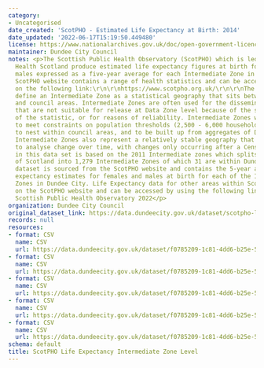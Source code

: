 ```yaml
---
category:
- Uncategorised
date_created: 'ScotPHO - Estimated Life Expectancy at Birth: 2014'
date_updated: '2022-06-17T15:19:50.449480'
license: https://www.nationalarchives.gov.uk/doc/open-government-licence/version/3/
maintainer: Dundee City Council
notes: <p>The Scottish Public Health Observatory (ScotPHO) which is led by Public
  Health Scotland produce estimated life expectancy figures at birth for females and
  males expressed as a five-year average for each Intermediate Zone in Scotland. The
  ScotPHO website contains a range of health statistics and can be accessed by clicking
  on the following link:\r\n\r\nhttps://www.scotpho.org.uk/\r\n\r\nThe Scottish Government
  define an Intermediate Zone as a statistical geography that sits between Data Zones
  and council areas. Intermediate Zones are often used for the dissemination of statistics
  that are not suitable for release at Data Zone level because of the sensitive nature
  of the statistic, or for reasons of reliability. Intermediate Zones were designed
  to meet constraints on population thresholds (2,500 - 6,000 household residents),
  to nest within council areas, and to be built up from aggregates of Data Zones.
  Intermediate Zones also represent a relatively stable geography that can be used
  to analyse change over time, with changes only occurring after a Census. The data
  in this data set is based on the 2011 Intermediate zones which splits the whole
  of Scotland into 1,279 Intermediate Zones of which 31 are within Dundee City.\r\n\r\nThis
  dataset is sourced from the ScotPHO website and contains the 5-year average life
  expectancy estimates for females and males at birth for each of the Intermediate
  Zones in Dundee City. Life Expectancy data for other areas within Scotland are available
  on the ScotPHO website and can be accessed by using the following link:\r\nhttps://scotland.shinyapps.io/ScotPHO_profiles_tool/\r\n\xa9
  Scottish Public Health Observatory 2022</p>
organization: Dundee City Council
original_dataset_link: https://data.dundeecity.gov.uk/dataset/scotpho-life-expectancy-intermediate-zone-level
records: null
resources:
- format: CSV
  name: CSV
  url: https://data.dundeecity.gov.uk/dataset/f0785209-1c81-4dd6-b25e-564340e88b65/resource/a1f3541c-6a90-4b6a-aa04-4dc2de23799e/download/scotpho_life_expectancy_2014.csv
- format: CSV
  name: CSV
  url: https://data.dundeecity.gov.uk/dataset/f0785209-1c81-4dd6-b25e-564340e88b65/resource/81b61a2c-b60f-45ff-9ee9-0056975e5bfa/download/scotpho_life_expectancy_2015.csv
- format: CSV
  name: CSV
  url: https://data.dundeecity.gov.uk/dataset/f0785209-1c81-4dd6-b25e-564340e88b65/resource/282f7f73-c4e1-46ba-b132-f46c55e67e40/download/scotpho_life_expectancy_2016.csv
- format: CSV
  name: CSV
  url: https://data.dundeecity.gov.uk/dataset/f0785209-1c81-4dd6-b25e-564340e88b65/resource/cda7ea79-9ee5-45ba-9e1e-11059f9cbc5a/download/scotpho_life_expectancy_2017.csv
- format: CSV
  name: CSV
  url: https://data.dundeecity.gov.uk/dataset/f0785209-1c81-4dd6-b25e-564340e88b65/resource/658c6801-f72c-4e56-b07e-80c90dbaadaa/download/scotpho_life_expectancy_2018.csv
schema: default
title: ScotPHO Life Expectancy Intermediate Zone Level
---
```

